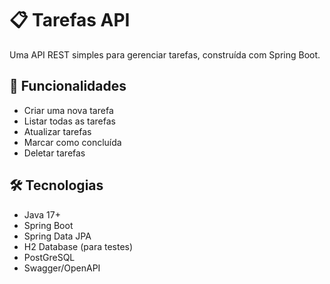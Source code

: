 # 📋 Tarefas API

Uma API REST simples para gerenciar tarefas, construída com Spring Boot.

## 🚀 Funcionalidades

- Criar uma nova tarefa
- Listar todas as tarefas
- Atualizar tarefas
- Marcar como concluída
- Deletar tarefas

## 🛠️ Tecnologias

- Java 17+
- Spring Boot
- Spring Data JPA
- H2 Database (para testes)
- PostGreSQL
- Swagger/OpenAPI

